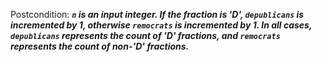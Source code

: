 Postcondition: ***`n` is an input integer. If the fraction is 'D', `depublicans` is incremented by 1, otherwise `remocrats` is incremented by 1. In all cases, `depublicans` represents the count of 'D' fractions, and `remocrats` represents the count of non-'D' fractions.***